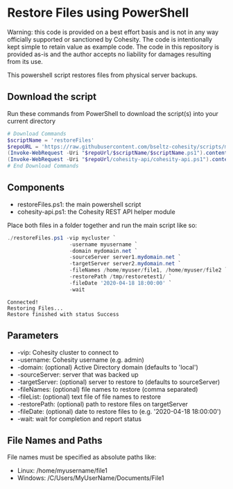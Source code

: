 # Restore Files using PowerShell

Warning: this code is provided on a best effort basis and is not in any way officially supported or sanctioned by Cohesity. The code is intentionally kept simple to retain value as example code. The code in this repository is provided as-is and the author accepts no liability for damages resulting from its use.

This powershell script restores files from physical server backups.

## Download the script

Run these commands from PowerShell to download the script(s) into your current directory

```powershell
# Download Commands
$scriptName = 'restoreFiles'
$repoURL = 'https://raw.githubusercontent.com/bseltz-cohesity/scripts/master/powershell'
(Invoke-WebRequest -Uri "$repoUrl/$scriptName/$scriptName.ps1").content | Out-File "$scriptName.ps1"; (Get-Content "$scriptName.ps1") | Set-Content "$scriptName.ps1"
(Invoke-WebRequest -Uri "$repoUrl/cohesity-api/cohesity-api.ps1").content | Out-File cohesity-api.ps1; (Get-Content cohesity-api.ps1) | Set-Content cohesity-api.ps1
# End Download Commands
```

## Components

* restoreFiles.ps1: the main powershell script
* cohesity-api.ps1: the Cohesity REST API helper module

Place both files in a folder together and run the main script like so:

```powershell
./restoreFiles.ps1 -vip mycluster `
                    -username myusername `
                    -domain mydomain.net `
                    -sourceServer server1.mydomain.net `
                    -targetServer server2.mydomain.net `
                    -fileNames /home/myuser/file1, /home/myuser/file2 `
                    -restorePath /tmp/restoretest1/ `
                    -fileDate '2020-04-18 18:00:00' `
                    -wait
```

```text
Connected!
Restoring Files...
Restore finished with status Success
```

## Parameters

* -vip: Cohesity cluster to connect to
* -username: Cohesity username (e.g. admin)
* -domain: (optional) Active Directory domain (defaults to 'local')
* -sourceServer: server that was backed up
* -targetServer: (optional) server to restore to (defaults to sourceServer)
* -fileNames: (optional) file names to restore (comma separated)
* -fileList: (optional) text file of file names to restore
* -restorePath: (optional) path to restore files on targetServer
* -fileDate: (optional) date to restore files to (e.g. '2020-04-18 18:00:00')
* -wait: wait for completion and report status

## File Names and Paths

File names must be specified as absolute paths like:

* Linux: /home/myusername/file1
* Windows: /C/Users/MyUserName/Documents/File1
